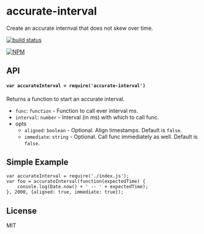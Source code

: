 # accurate-interval

Create an accurate internval that does not skew over time.

[![build status](https://secure.travis-ci.org/klyngbaek/accurate-interval.png)](http://travis-ci.org/klyngbaek/accurate-interval)

[![NPM](https://nodei.co/npm/accurate-interval.png)](https://nodei.co/npm/accurate-interval/)

## API

#### `var accurateInterval = require('accurate-interval')`
Returns a function to start an accurate interval.

- `func`: `function` - Function to call ever interval ms.
- `interval`: `number` - Interval (in ms) with which to call func.
- opts
  - `aligned`: `boolean` - Optional. Align timestamps. Default is `false`.
  - `immediate`: `string` - Optional. Call func immediately as well.  Default is `false`.

## Simple Example
```
var accurateInterval = require('./index.js');
var foo = accurateInterval(function(expectedTime) {
    console.log(Date.now() + ' -- ' + expectedTime);
}, 2000, {aligned: true, immediate: true});
```

## License
MIT
